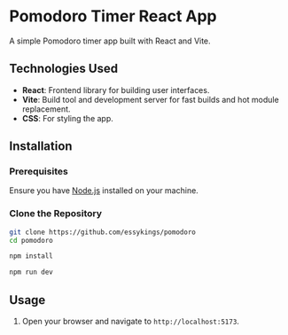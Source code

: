 # Pomodoro Timer React App

A simple Pomodoro timer app built with React and Vite. 


## Technologies Used

- **React**: Frontend library for building user interfaces.
- **Vite**: Build tool and development server for fast builds and hot module replacement.
- **CSS**: For styling the app.

## Installation

### Prerequisites

Ensure you have [Node.js](https://nodejs.org/) installed on your machine.

### Clone the Repository


```bash
git clone https://github.com/essykings/pomodoro
cd pomodoro
```

```bash
npm install

```
```bash
npm run dev
```

## Usage

1. Open your browser and navigate to `http://localhost:5173`.